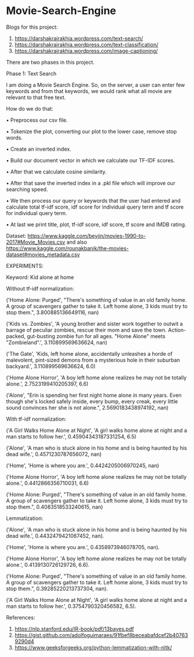 # Movie-Search-Engine
Blogs for this project: 
1. https://darshakrairakhia.wordpress.com/text-search/
2. https://darshakrairakhia.wordpress.com/text-classification/
3. https://darshakrairakhia.wordpress.com/image-captioning/

There are two phases in this project.

Phase 1: Text Search

I am doing a Movie Search Engine. So, on the server, a user can enter few keywords and from that keywords, we would rank what all movie are relevant to that free text.

How do we do that:

•	Preprocess our csv file.

•	Tokenize the plot, converting our plot to the lower case, remove stop words.

•	Create an inverted index.

•	Build our document vector in which we calculate our TF-IDF scores.

•	After that we calculate cosine similarity.

•	After that save the inverted index in a .pkl file which will improve our searching speed.

•	We then process our query or keywords that the user had entered and calculate total tf-idf score, idf score for individual query 	 term and tf score for individual query term.

•	At last we print title, plot, tf-idf score, idf score, tf score and IMDB rating.

Dataset: https://www.kaggle.com/beyjin/movies-1990-to-2017#Movie_Movies.csv and also https://www.kaggle.com/rounakbanik/the-movies-dataset#movies_metadata.csv

EXPERIMENTS:

Keyword: Kid alone at home

Without tf-idf normalization:

('Home Alone: Purged', "There's something of value in an old family home. A group of scavengers gather to take it. Left home alone, 3 kids must try to stop them.", 3.800885136649116, nan)

('Kids vs. Zombies', 'A young brother and sister work together to outwit a barrage of peculiar zombies, rescue their mom and save the town. Action-packed, gut-busting zombie fun for all ages. "Home Alone" meets "Zombieland".', 3.110899569636624, nan)

('The Gate', 'Kids, left home alone, accidentally unleashes a horde of malevolent, pint-sized demons from a mysterious hole in their suburban backyard.', 3.110899569636624, 6.0)

('Home Alone Horror', 'A boy left home alone realizes he may not be totally alone.', 2.7523199410205397, 6.6)

('Alone', "Erin is spending her first night home alone in many years. Even though she's locked safely inside, every bump, every creak, every little sound convinces her she is not alone.", 2.5690183438974192, nan)



With tf-idf normalization:

('A Girl Walks Home Alone at Night', 'A girl walks home alone at night and a man starts to follow her.', 0.45904343187331254, 6.5)

 ('Alone', 'A man who is stuck alone in his home and is being haunted by his dead wife.', 0.4571230787656072, nan)
 
('Home', 'Home is where you are.', 0.4424205006970245, nan)

('Home Alone Horror', 'A boy left home alone realizes he may not be totally alone.', 0.4412866356710031, 6.6)

('Home Alone: Purged', "There's something of value in an old family home. A group of scavengers gather to take it. Left home alone, 3 kids must try to stop them.", 0.4083518533240615, nan)

Lemmatization:

('Alone', 'A man who is stuck alone in his home and is being haunted by his dead wife.', 0.4432479421067452, nan).

 ('Home', 'Home is where you are.', 0.4358973946078705, nan).
	
('Home Alone Horror', 'A boy left home alone realizes he may not be totally alone.', 0.4139130726129726, 6.6).

('Home Alone: Purged', "There's something of value in an old family home. A group of scavengers gather to take it. Left home alone, 3 kids must try to stop them.", 0.39285220213737304, nan).

('A Girl Walks Home Alone at Night', 'A girl walks home alone at night and a man starts to follow her.', 0.3754790320456582, 6.5).


References:
1.	https://nlp.stanford.edu/IR-book/pdf/13bayes.pdf
2.	https://gist.github.com/adolfoguimaraes/91fbef8beceabafdcef2b407639290d4
3.	https://www.geeksforgeeks.org/python-lemmatization-with-nltk/

